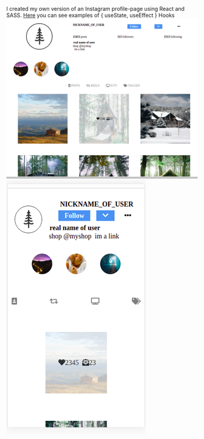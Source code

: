 I created my own version of an Instagram profile-page using React and SASS.
[Here](https://github.com/AngelosPa/Instagram-Profilepageclone/blob/main/src/components/Newpost.js)
you can see examples of { useState, useEffect } Hooks
![check here](insta2.png)
![check here](insta1.png)
